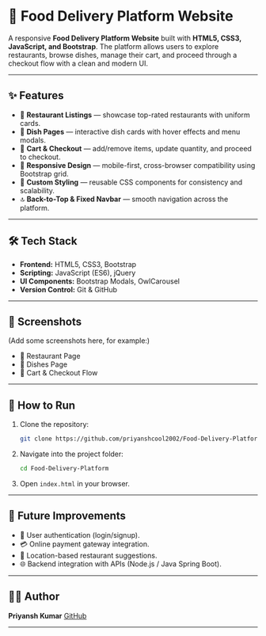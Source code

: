 # 🍴 Food Delivery Platform Website

A responsive **Food Delivery Platform Website** built with **HTML5, CSS3, JavaScript, and Bootstrap**.
The platform allows users to explore restaurants, browse dishes, manage their cart, and proceed through a checkout flow with a clean and modern UI.

---

## ✨ Features

* 🏪 **Restaurant Listings** — showcase top-rated restaurants with uniform cards.
* 🍲 **Dish Pages** — interactive dish cards with hover effects and menu modals.
* 🛒 **Cart & Checkout** — add/remove items, update quantity, and proceed to checkout.
* 📱 **Responsive Design** — mobile-first, cross-browser compatibility using Bootstrap grid.
* 🎨 **Custom Styling** — reusable CSS components for consistency and scalability.
* 🔝 **Back-to-Top & Fixed Navbar** — smooth navigation across the platform.

---

## 🛠️ Tech Stack

* **Frontend:** HTML5, CSS3, Bootstrap
* **Scripting:** JavaScript (ES6), jQuery
* **UI Components:** Bootstrap Modals, OwlCarousel
* **Version Control:** Git & GitHub

---

## 📸 Screenshots

(Add some screenshots here, for example:)

* 🏪 Restaurant Page
* 🍲 Dishes Page
* 🛒 Cart & Checkout Flow

---

## 🚀 How to Run

1. Clone the repository:

   ```bash
   git clone https://github.com/priyanshcool2002/Food-Delivery-Platform.git
   ```
2. Navigate into the project folder:

   ```bash
   cd Food-Delivery-Platform
   ```
3. Open `index.html` in your browser.

---

## 📌 Future Improvements

* 🔐 User authentication (login/signup).
* 💳 Online payment gateway integration.
* 📍 Location-based restaurant suggestions.
* 🌐 Backend integration with APIs (Node.js / Java Spring Boot).

---

## 👨‍💻 Author

**Priyansh Kumar**
[GitHub](https://github.com/priyanshcool2002)

---

